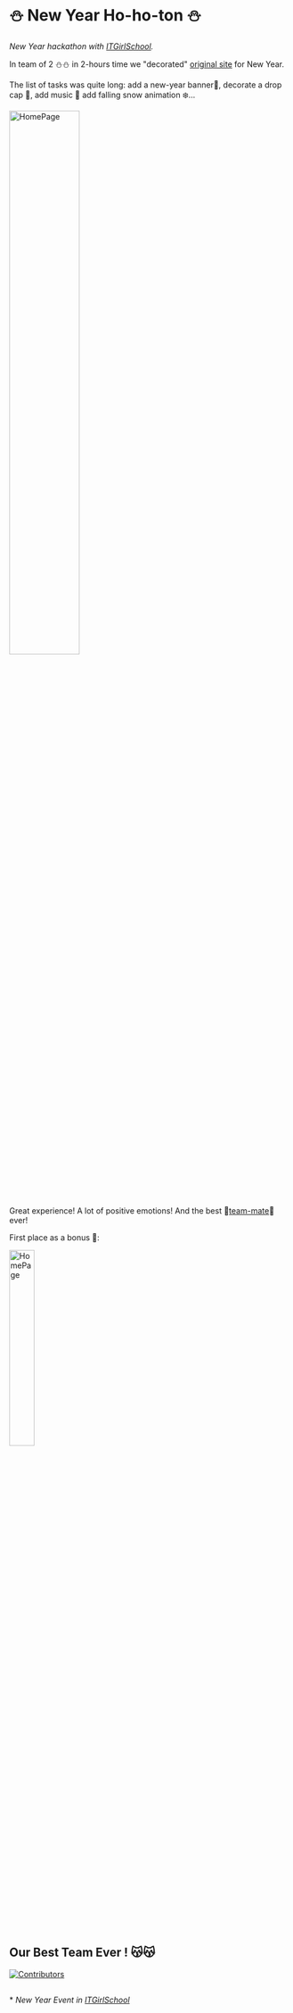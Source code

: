 # ⛄ New Year Ho-ho-ton ⛄

_New Year hackathon with [ITGirlSchool]._ 

In team of 2 ⛄⛄ in 2-hours time we "decorated" [original site] for New Year.

The list of tasks was quite long: add a new-year banner🎄, decorate a drop cap 🎅, add music 🎵 add falling snow animation ❄️... 

<img width="50%" alt="HomePage" src="../main/screenshots/photo_2022-01-08_13-05-04.jpg">


Great experience! A lot of positive emotions! And the best 🥳[team-mate]🥳 ever!

First place as a bonus 🥇:


<img width="30%" alt="HomePage" src="../main/screenshots/photo_2022-09-15_11-11-59.jpg">

<br><br>
## Our Best Team Ever ! 😽😽

[![Contributors](https://contrib.rocks/image?repo=AlenaGM/Ho-ho-ton)](https://github.com/AlenaGM/Ho-ho-ton/graphs/contributors)

##

  
  \* _New Year Event in [ITGirlSchool]_ 



[ITGirlSchool]: <https://itgirlschool.com/en>
[original site]: <https://psihosomatika.github.io/TravelInRussia/>
[team-mate]: <https://github.com/VNeskoromnaya>
[result]: <https://alenagm.github.io/Ho-ho-ton/>
